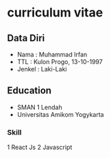 # curriculum vitae

## Data Diri
- Nama    : Muhammad Irfan
- TTL     : Kulon Progo, 13-10-1997
- Jenkel  : Laki-Laki

## Education
* SMAN 1 Lendah
* Universitas Amikom Yogykarta

### Skill
1 React Js
2 Javascript